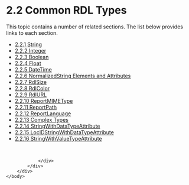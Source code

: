 <html dir="LTR" xmlns:mshelp="http://msdn.microsoft.com/mshelp" xmlns:ddue="http://ddue.schemas.microsoft.com/authoring/2003/5" xmlns:xlink="http://www.w3.org/1999/xlink" xmlns:tool="http://www.microsoft.com/tooltip">
    <head>
        <meta http-equiv="Content-Type" content="text/html; CHARSET=utf-8"></meta>
        <meta name="save" content="history"></meta>
        <title>2.2 Common RDL Types</title>
        <xml>
            <mshelp:toctitle title="2.2 Common RDL Types"></mshelp:toctitle>
            <mshelp:rltitle title="[MS-RDL]: Common RDL Types"></mshelp:rltitle>
            <mshelp:keyword index="A" term="7758b227-8ea1-40a1-8277-3411ef7ad88b"></mshelp:keyword>
            <mshelp:attr name="DCSext.ContentType" value="open specification"></mshelp:attr>
            <mshelp:attr name="AssetID" value="7758b227-8ea1-40a1-8277-3411ef7ad88b"></mshelp:attr>
            <mshelp:attr name="TopicType" value="kbRef"></mshelp:attr>
            <mshelp:attr name="DCSext.Title" value="[MS-RDL]: Common RDL Types" />
        </xml>
    </head>
    <body>
        <div id="header">
            <h1 class="heading">2.2 Common RDL Types</h1>
        </div>
        <div id="mainSection">
            <div id="mainBody">
                <div id="allHistory" class="saveHistory"></div>
                <div id="sectionSection0" class="section" name="collapseableSection">
                    <p>This topic contains a number of related sections. The list below provides links to each section.<br /></p><ul><li><span><a href="1ed81ef3-a683-45e3-aaad-bd2bbe71bc3d.md">2.2.1 String</a></span></li><li><span><a href="176fbb59-c3e2-430c-b1bb-37fd15df813e.md">2.2.2 Integer</a></span></li><li><span><a href="4802fa14-3619-43fa-9898-3acab160a24c.md">2.2.3 Boolean</a></span></li><li><span><a href="c7d0946f-992e-4abc-a304-09b53e030692.md">2.2.4 Float</a></span></li><li><span><a href="d3b6da93-3935-4a28-8521-268d6f7f9a9d.md">2.2.5 DateTime</a></span></li><li><span><a href="1b08f7bf-7112-4831-979a-fe3f8baae388.md">2.2.6 NormalizedString Elements and Attributes</a></span></li><li><span><a href="b40c092e-4fe5-4f7b-a0bf-c98df1361c90.md">2.2.7 RdlSize</a></span></li><li><span><a href="b302c6a5-6023-42b1-95ed-bafcdc4b5714.md">2.2.8 RdlColor</a></span></li><li><span><a href="6977536e-dae7-44f3-a737-a249567cf172.md">2.2.9 RdlURL</a></span></li><li><span><a href="7e89fcbb-b433-48dd-819c-14d70e3b45bf.md">2.2.10 ReportMIMEType</a></span></li><li><span><a href="0e8ab873-6565-45f0-a61f-2d7da8e1ff74.md">2.2.11 ReportPath</a></span></li><li><span><a href="9982ce05-56fe-4b2b-b929-7a08663f3a9e.md">2.2.12 ReportLanguage</a></span></li><li><span><a href="610f4042-526a-4254-ab5e-87c9dea2f270.md">2.2.13 Complex Types</a></span></li><li><span><a href="5164cbae-8db1-4dff-8ef1-2026f55b100a.md">2.2.14 StringWithDataTypeAttribute</a></span></li><li><span><a href="b54d0e96-1cbd-4cca-ad5f-cce0dfc355fe.md">2.2.15 LocIDStringWithDataTypeAttribute</a></span></li><li><span><a href="6f331cb4-87a7-419d-bb8d-6e5142cb06a0.md">2.2.16 StringWithValueTypeAttribute</a></span></li></ul><p><br /></p>


                </div>
            </div>
        </div>
    </body>
</html>